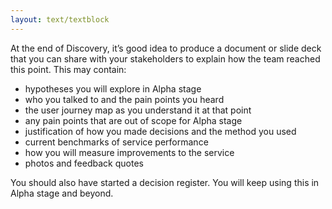 ```yaml
---
layout: text/textblock
---
```


At the end of Discovery, it’s good idea to produce a document or slide deck that you can share with your stakeholders to explain how the team reached this point. This may contain:
- hypotheses you will explore in Alpha stage
- who you talked to and the pain points you heard
- the user journey map as you understand it at that point
- any pain points that are out of scope for Alpha stage
- justification of how you made decisions and the method you used
- current benchmarks of service performance
- how you will measure improvements to the service
- photos and feedback quotes

You should also have started a decision register. You will keep using this in Alpha stage and beyond.
